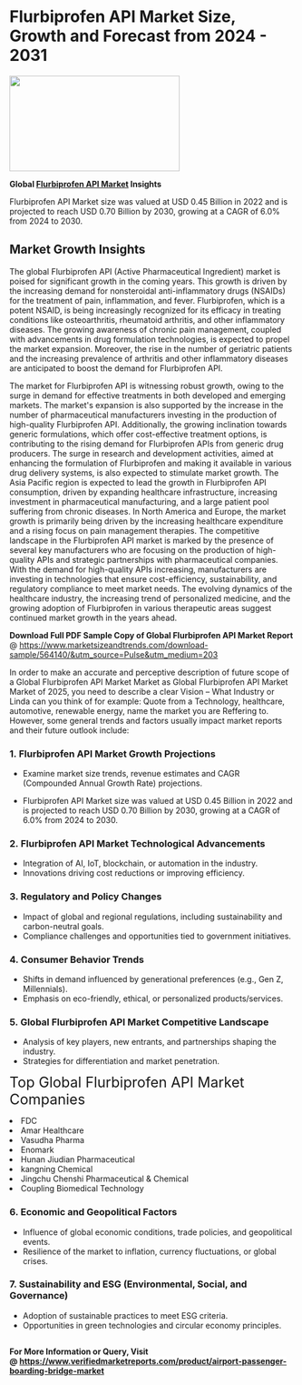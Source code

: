 <H1>Flurbiprofen API Market Size, Growth and Forecast from 2024 - 2031</H1><img class="aligncenter size-medium wp-image-584254" src="https://thirdeyenews.in/wp-content/uploads/2024/09/Global-Market-Research-300x168.jpeg" alt="" width="300" height="168" /><p><strong>Global&nbsp;<a href="https://www.marketsizeandtrends.com/download-sample/564140/&amp;utm_source=Pulse&amp;utm_medium=203">Flurbiprofen API Market</a> Insights</strong></p><p>Flurbiprofen API Market size was valued at USD 0.45 Billion in 2022 and is projected to reach USD 0.70 Billion by 2030, growing at a CAGR of 6.0% from 2024 to 2030.</p><p><h2>Market Growth Insights</h2> <p>The global Flurbiprofen API (Active Pharmaceutical Ingredient) market is poised for significant growth in the coming years. This growth is driven by the increasing demand for nonsteroidal anti-inflammatory drugs (NSAIDs) for the treatment of pain, inflammation, and fever. Flurbiprofen, which is a potent NSAID, is being increasingly recognized for its efficacy in treating conditions like osteoarthritis, rheumatoid arthritis, and other inflammatory diseases. The growing awareness of chronic pain management, coupled with advancements in drug formulation technologies, is expected to propel the market expansion. Moreover, the rise in the number of geriatric patients and the increasing prevalence of arthritis and other inflammatory diseases are anticipated to boost the demand for Flurbiprofen API. </p> <p>The market for Flurbiprofen API is witnessing robust growth, owing to the surge in demand for effective treatments in both developed and emerging markets. The market's expansion is also supported by the increase in the number of pharmaceutical manufacturers investing in the production of high-quality Flurbiprofen API. Additionally, the growing inclination towards generic formulations, which offer cost-effective treatment options, is contributing to the rising demand for Flurbiprofen APIs from generic drug producers. The surge in research and development activities, aimed at enhancing the formulation of Flurbiprofen and making it available in various drug delivery systems, is also expected to stimulate market growth. The Asia Pacific region is expected to lead the growth in Flurbiprofen API consumption, driven by expanding healthcare infrastructure, increasing investment in pharmaceutical manufacturing, and a large patient pool suffering from chronic diseases. In North America and Europe, the market growth is primarily being driven by the increasing healthcare expenditure and a rising focus on pain management therapies. The competitive landscape in the Flurbiprofen API market is marked by the presence of several key manufacturers who are focusing on the production of high-quality APIs and strategic partnerships with pharmaceutical companies. With the demand for high-quality APIs increasing, manufacturers are investing in technologies that ensure cost-efficiency, sustainability, and regulatory compliance to meet market needs. The evolving dynamics of the healthcare industry, the increasing trend of personalized medicine, and the growing adoption of Flurbiprofen in various therapeutic areas suggest continued market growth in the years ahead. </p><p><span class=""><strong>Download Full PDF Sample Copy of Global Flurbiprofen API Market Report</strong> @ <a href="https://www.marketsizeandtrends.com/download-sample/564140/&amp;utm_source=Pulse&amp;utm_medium=203" target="_blank">https://www.marketsizeandtrends.com/download-sample/564140/&amp;utm_source=Pulse&amp;utm_medium=203</a></span></p><p>In order to make an accurate and perceptive description of future scope of a Global&nbsp;Flurbiprofen API Market Market as Global&nbsp;Flurbiprofen API Market Market of 2025, you need to describe a clear Vision &ndash; What Industry or Linda can you think of for example: Quote from a Technology, healthcare, automotive, renewable energy, name the market you are Reffering to. However, some general trends and factors usually impact market reports and their future outlook include:</p><h3>1.&nbsp;<strong>Flurbiprofen API Market Growth Projections</strong></h3><ul><li>Examine market size trends, revenue estimates and CAGR (Compounded Annual Growth Rate) projections.</li><li><p>Flurbiprofen API Market size was valued at USD 0.45 Billion in 2022 and is projected to reach USD 0.70 Billion by 2030, growing at a CAGR of 6.0% from 2024 to 2030.</p></li></ul><h3>2.&nbsp;<strong>Flurbiprofen API Market Technological Advancements</strong></h3><ul><li>Integration of AI, IoT, blockchain, or automation in the industry.</li><li>Innovations driving cost reductions or improving efficiency.</li></ul><h3>3.&nbsp;<strong>Regulatory and Policy Changes</strong></h3><ul><li>Impact of global and regional regulations, including sustainability and carbon-neutral goals.</li><li>Compliance challenges and opportunities tied to government initiatives.</li></ul><h3>4.&nbsp;<strong>Consumer Behavior Trends</strong></h3><ul><li>Shifts in demand influenced by generational preferences (e.g., Gen Z, Millennials).</li><li>Emphasis on eco-friendly, ethical, or personalized products/services.</li></ul><h3>5.&nbsp;<strong>Global Flurbiprofen API Market Competitive Landscape</strong></h3><ul><li>Analysis of key players, new entrants, and partnerships shaping the industry.</li><li>Strategies for differentiation and market penetration.</li></ul><p data-pm-slice="1 1 []"><span style="color: inherit; font-family: inherit; font-size: 25px;">Top Global Flurbiprofen API Market Companies</span></p><div class="" data-test-id=""><p><li>FDC</li><li> Amar Healthcare</li><li> Vasudha Pharma</li><li> Enomark</li><li> Hunan Jiudian Pharmaceutical</li><li> kangning Chemical</li><li> Jingchu Chenshi Pharmaceutical & Chemical</li><li> Coupling Biomedical Technology</li></p></div><h3>6.&nbsp;<strong>Economic and Geopolitical Factors</strong></h3><ul><li>Influence of global economic conditions, trade policies, and geopolitical events.</li><li>Resilience of the market to inflation, currency fluctuations, or global crises.</li></ul><h3>7.&nbsp;<strong>Sustainability and ESG (Environmental, Social, and Governance)</strong></h3><ul><li>Adoption of sustainable practices to meet ESG criteria.</li><li>Opportunities in green technologies and circular economy principles.</li></ul><h2><strong style="font-size: 14px;">For More Information or Query, Visit @&nbsp;</strong><a style="background-color: #ffffff; font-size: 14px;" href="https://www.marketsizeandtrends.com/report/flurbiprofen-api-market/" target="_blank">https://www.verifiedmarketreports.com/product/airport-passenger-boarding-bridge-market</a></h2>
